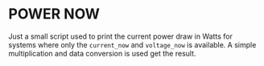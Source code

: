 # POWER NOW

Just a small script used to print the current power draw in Watts for systems
where only the `current_now` and `voltage_now` is available. A simple
multiplication and data conversion is used get the result.
